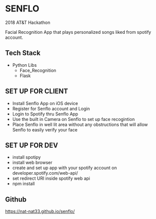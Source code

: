 # SENFLO

2018 AT&T Hackathon

Facial Recognition App that plays personalized songs liked from spotify account. 

## Tech Stack
- Python Libs
   - Face_Recognition
   - Flask
   

## SET UP FOR CLIENT
- Install Senflo App on iOS device
- Register for Senflo account and Login
- Login to Spotify thru Senflo App
- Use the built in Camera on Senflo to set up face recogintion
- Place Senflo in well lit area without any obstructions that will allow Senflo to easily verify your face

## SET UP FOR DEV
- install spotipy 
- install web browser
- create and set up app with your spotify account on developer.spotify.com/web-api/
- set redirect URI inside spotify web api
- npm install


## Github
https://nat-nat33.github.io/senflo/